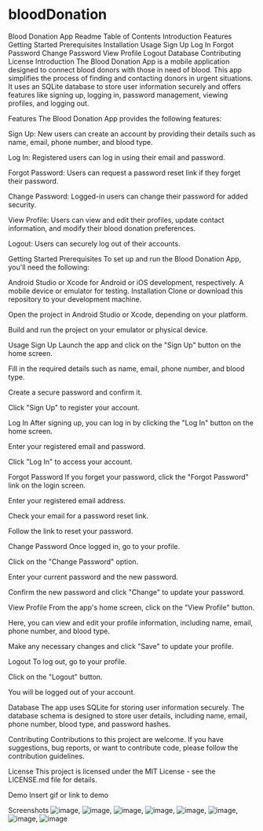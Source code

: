 # bloodDonation
Blood Donation App Readme Table of Contents Introduction Features Getting Started Prerequisites Installation Usage Sign Up Log In Forgot Password Change Password View Profile Logout Database Contributing License Introduction The Blood Donation App is a mobile application designed to connect blood donors with those in need of blood. This app simplifies the process of finding and contacting donors in urgent situations. It uses an SQLite database to store user information securely and offers features like signing up, logging in, password management, viewing profiles, and logging out.

Features The Blood Donation App provides the following features:

Sign Up: New users can create an account by providing their details such as name, email, phone number, and blood type.

Log In: Registered users can log in using their email and password.

Forgot Password: Users can request a password reset link if they forget their password.

Change Password: Logged-in users can change their password for added security.

View Profile: Users can view and edit their profiles, update contact information, and modify their blood donation preferences.

Logout: Users can securely log out of their accounts.

Getting Started Prerequisites To set up and run the Blood Donation App, you'll need the following:

Android Studio or Xcode for Android or iOS development, respectively. A mobile device or emulator for testing. Installation Clone or download this repository to your development machine.

Open the project in Android Studio or Xcode, depending on your platform.

Build and run the project on your emulator or physical device.

Usage Sign Up Launch the app and click on the "Sign Up" button on the home screen.

Fill in the required details such as name, email, phone number, and blood type.

Create a secure password and confirm it.

Click "Sign Up" to register your account.

Log In After signing up, you can log in by clicking the "Log In" button on the home screen.

Enter your registered email and password.

Click "Log In" to access your account.

Forgot Password If you forget your password, click the "Forgot Password" link on the login screen.

Enter your registered email address.

Check your email for a password reset link.

Follow the link to reset your password.

Change Password Once logged in, go to your profile.

Click on the "Change Password" option.

Enter your current password and the new password.

Confirm the new password and click "Change" to update your password.

View Profile From the app's home screen, click on the "View Profile" button.

Here, you can view and edit your profile information, including name, email, phone number, and blood type.

Make any necessary changes and click "Save" to update your profile.

Logout To log out, go to your profile.

Click on the "Logout" button.

You will be logged out of your account.

Database The app uses SQLite for storing user information securely. The database schema is designed to store user details, including name, email, phone number, blood type, and password hashes.

Contributing Contributions to this project are welcome. If you have suggestions, bug reports, or want to contribute code, please follow the contribution guidelines.

License This project is licensed under the MIT License - see the LICENSE.md file for details.

Demo
Insert gif or link to demo

Screenshots
![image](https://github.com/BhautikPatel7/bloodDonation/assets/84130806/f49db91d-2466-41e1-bf74-9032c7b0dc65),
![image](https://github.com/BhautikPatel7/bloodDonation/assets/84130806/943056df-5252-44ab-badb-7eb0c2328068),
![image](https://github.com/BhautikPatel7/bloodDonation/assets/84130806/83a8663e-2c6e-4f7f-a697-0a511e0c791b),
![image](https://github.com/BhautikPatel7/bloodDonation/assets/84130806/d7fbfb4f-a3ae-464a-9b16-e3e8fdded84d),
![image](https://github.com/BhautikPatel7/bloodDonation/assets/84130806/9db6e7d2-0b05-484b-a323-f3d4f0c7111a),
![image](https://github.com/BhautikPatel7/bloodDonation/assets/84130806/5ba6339a-579f-4fe1-9698-bd1c6556db87),
![image](https://github.com/BhautikPatel7/bloodDonation/assets/84130806/ef39a2c4-f95d-4c39-ae53-fc63f9dd0c7c),
![image](https://github.com/BhautikPatel7/bloodDonation/assets/84130806/fcaee92f-5bbb-48e5-b2bc-6d30020bf476)


  








